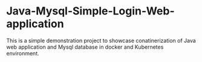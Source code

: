 # Java-Mysql-Simple-Login-Web-application

This is a simple demonstration project to showcase conatinerization of Java web application and Mysql database in docker and Kubernetes environment.


